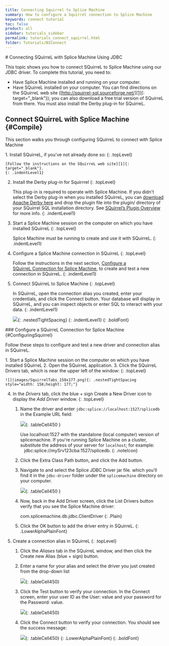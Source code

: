 ```yaml
---
title: Connecting Squirrel to Splice Machine
summary: How to configure a Squirrel connection to Splice Machine
keywords: connect tutorial
toc: false
product: all
sidebar: tutorials_sidebar
permalink: tutorials_connect_squirrel.html
folder: Tutorials/BIConnect
---
```

<section>
<div class="TopicContent" data-swiftype-index="true" markdown="1">
# Connecting SQuirreL with Splice Machine Using JDBC

This topic shows you how to connect SQuirreL to Splice Machine using our
JDBC driver. To complete this tutorial, you need to:

* Have Splice Machine installed and running on your computer.
* Have SQuirreL installed on your computer. You can find directions on
  the SQuirreL web site ([http://squirrel-sql.sourceforge.net/][1]{:
  target="_blank"}); you can also download a free trial version of
  SQuirreL from there. You must also install the Derby plug-in for
  SQuirreL.

## Connect SQuirreL with Splice Machine   {#Compile}

This section walks you through configuring SQuirreL to connect
with Splice Machine

<div class="opsStepsList" markdown="1">
1.  Install SQuirreL, if you've not already done so:
    {: .topLevel}

    [Follow the instructions on the SQuirreL web site][1]{:
    target="_blank"}.
    {: .indentLevel1}

2.  Install the Derby plug-in for Squirrrel
    {: .topLevel}

    This plug-in is required to operate with Splice Machine. If you
    didn't select the Derby plug-in when you installed SQuirreL, you can
    <a href="https://db.apache.org/derby/derby_downloads.html" target="_blank"> download Apache Derby here</a> and drop the plugin file into the plugin/ directory of your SQuirrel SQL installation directory. See <a href="http://www.squirrelsql.org/index.php?page=plugins" target="_blank">SQuirrel’s Plugin Overview</a> for more info.
    {: .indentLevel1}

3.  Start a Splice Machine session on the computer on which you have
    installed SQuirreL
    {: .topLevel}

    Splice Machine must be running to create and use it with SQuirreL.
    {: .indentLevel1}

4.  Configure a Splice Machine connection in SQuirreL
    {: .topLevel}

    Follow the instructions in the next section, [Configure a
    SQuirreL Connection for Splice Machine](#ConfiguringSquirrel), to create and test a new connection in
    SQuirreL.
    {: .indentLevel1}

5.  Connect SQuirreL to Splice Machine
    {: .topLevel}

    In SQuirreL, open the connection alias you created, enter your
    credentials, and click the <span class="AppCommand">Connect</span>
    button. Your database will display in SQuirreL, and you can inspect
    objects or enter SQL to interact with your data.
    {: .indentLevel1}

    ![](images/SquirrelWin.png){: .nestedTightSpacing}
    {: .indentLevel1}
{: .boldFont}

</div>
### Configure a SQuirreL Connection for Splice Machine   {#ConfiguringSquirrel}

Follow these steps to configure and test a new driver and connection
alias in SQuirreL.

<div class="opsStepsList" markdown="1">
1.  Start a Splice Machine session on the computer on which you have
    installed SQuirreL
2.  Open the SQuirreL application.
3.  Click the SQuirreL <span class="AppCommand">Drivers</span> tab,
    which is near the upper left of the window:
    {: .topLevel}

    ![](images/SquirrelTabs_158x177.png){: .nestedTightSpacing
    style="width: 158;height: 177;"}

4.  In the *Drivers* tab, click the blue + sign <span
    class="AppCommand">Create a New Driver</span> icon to display the
    *Add Driver* window.
    {: .topLevel}

    1.  Name the driver and enter
        `jdbc:splice://localhost:1527/splicedb` in the <span
        class="AppCommand">Example URL</span> field:

        ![](images/SquirrelDriver3.png){: .tableCell450 }

        Use <span class="CodeBoldFont">localhost:1527</span> with the
        standalone (local computer) version of splicemachine. If you're
        running Splice Machine on a cluster, substitute the address of
        your server for `localhost`; for example:
           <span
        class="CodeBoldFont">jdbc:splice://mySrv123cba:1527/splicedb</span>.
        {: .noteIcon}

    2.  Click the <span class="AppFontCust">Extra Class Path</span>
        button, and click the <span class="AppCommand">Add</span>
        button.

    3.  Navigate to and select the Splice JDBC Driver jar file. which
        you'll find it in the `jdbc-driver` folder under the
        `splicemachine` directory on your computer.

        ![](images/SquirrelFindDriver.png){: .tableCell450 }

    4.  Now, back in the <span class="AppCommand">Add Driver</span>
        screen, click the <span class="AppCommand">List Drivers</span>
        button verify that you see the Splice Machine driver:

        <div class="preWrapperWide" markdown="1">
            com.splicemachine.db.jdbc.ClientDriver
        {: .Plain}

        </div>

    5.  Click the <span class="AppFontCust">OK</span> button to add the
        driver entry in SQuirreL.
    {: .LowerAlphaPlainFont}

5.  Create a connection alias in SQuirreL
    {: .topLevel}

    1.  Click the *Aliases* tab in the SQuirreL window, and then click
        the <span class="AppCommand">Create new Alias</span> (blue
        + sign) button.

    2.  Enter a name for your alias and select the driver you just
        created from the drop-down list

        ![](images/SquirrelAlias2.png){: .tableCell450}

    3.  Click the <span class="AppCommand">Test</span> button to verify
        your connection. In the Connect screen, enter your user ID as the
        <span class="AppCommand">User:</span> value and your password for the
        <span class="AppCommand">Password:</span> value.

        ![](images/SquirrelConnect.png){: .tableCell450}

    4.  Click the <span class="AppCommand">Connect</span> button to
        verify your connection. You should see the success message:

        ![](images/SquirrelSuccess.png){: .tableCell450}
    {: .LowerAlphaPlainFont}
{: .boldFont}

</div>
</div>
</section>



[1]: http://squirrel-sql.sourceforge.net/
